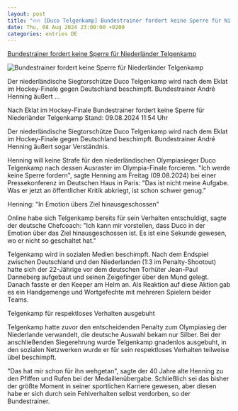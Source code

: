 ```yaml
---
layout: post
title: "🔥🔥 [Duco Telgenkamp] Bundestrainer fordert keine Sperre für Niederländer Telgenkamp"
date: Thu, 08 Aug 2024 23:00:00 +0200
categories: entries DE
---
```

[Bundestrainer fordert keine Sperre für Niederländer Telgenkamp](https://www.sportschau.de/olympia/bundestrainer-fordert-keine-sperre-fuer-niederlaender-telgenkamp,olympia-paris-hockey-telgenkamp-100.html)

![Bundestrainer fordert keine Sperre für Niederländer Telgenkamp](https://images.sportschau.de/image/80041de3-f096-423f-9884-a227122f0ddf/AAABgUiU4GI/AAABjwnlFvA/16x9-1280/logo-sportschau-100.jpg)

Der niederländische Siegtorschütze Duco Telgenkamp wird nach dem Eklat im Hockey-Finale gegen Deutschland beschimpft. Bundestrainer André Henning äußert ...

Nach Eklat im Hockey-Finale Bundestrainer fordert keine Sperre für Niederländer Telgenkamp Stand: 09.08.2024 11:54 Uhr

Der niederländische Siegtorschütze Duco Telgenkamp wird nach dem Eklat im Hockey-Finale gegen Deutschland beschimpft. Bundestrainer André Henning äußert sogar Verständnis.

Henning will keine Strafe für den niederländischen Olympiasieger Duco Telgenkamp nach dessen Ausraster im Olympia-Finale forcieren. "Ich werde keine Sperre fordern", sagte Henning am Freitag (09.08.2024) bei einer Pressekonferenz im Deutschen Haus in Paris: "Das ist nicht meine Aufgabe. Was er jetzt an öffentlicher Kritik abkriegt, ist schon schwer genug."

Henning: "In Emotion übers Ziel hinausgeschossen"

Online habe sich Telgenkamp bereits für sein Verhalten entschuldigt, sagte der deutsche Chefcoach: "Ich kann mir vorstellen, dass Duco in der Emotion über das Ziel hinausgeschossen ist. Es ist eine Sekunde gewesen, wo er nicht so geschaltet hat."

Telgenkamp wird in sozialen Medien beschimpft. Nach dem Endspiel zwischen Deutschland und den Niederlanden (1:3 im Penalty-Shootout) hatte sich der 22-Jährige vor dem deutschen Torhüter Jean-Paul Danneberg aufgebaut und seinen Zeigefinger über den Mund gelegt. Danach fasste er den Keeper am Helm an. Als Reaktion auf diese Aktion gab es ein Handgemenge und Wortgefechte mit mehreren Spielern beider Teams.

Telgenkamp für respektloses Verhalten ausgebuht

Telgenkamp hatte zuvor den entscheidenden Penalty zum Olympiasieg der Niederlande verwandelt, die deutsche Auswahl bekam nur Silber. Bei der anschließenden Siegerehrung wurde Telgenkamp gnadenlos ausgebuht, in den sozialen Netzwerken wurde er für sein respektloses Verhalten teilweise übel beschimpft.

"Das hat mir schon für ihn wehgetan", sagte der 40 Jahre alte Henning zu den Pfiffen und Rufen bei der Medaillenübergabe. Schließlich sei das bisher der größte Moment in seiner sportlichen Karriere gewesen, aber diesen habe er sich durch sein Fehlverhalten selbst verdorben, so der Bundestrainer.

